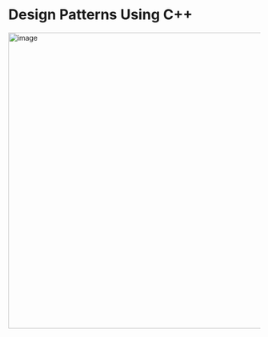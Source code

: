# Design Patterns Using C++
 <img width="593" alt="image" src="https://github.com/gopityro/Design-Patterns-CPP/assets/25153647/478509ca-c4d1-4edf-9407-6962102a6ad3">

